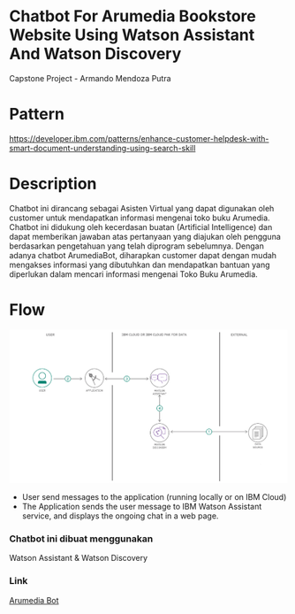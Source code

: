 # Chatbot For Arumedia Bookstore Website Using Watson Assistant And Watson Discovery
Capstone Project - Armando Mendoza Putra

# Pattern
https://developer.ibm.com/patterns/enhance-customer-helpdesk-with-smart-document-understanding-using-search-skill

# Description
Chatbot ini dirancang sebagai Asisten Virtual yang dapat digunakan oleh customer untuk mendapatkan informasi mengenai toko buku Arumedia.
Chatbot ini didukung oleh kecerdasan buatan (Artificial Intelligence) dan dapat memberikan jawaban atas pertanyaan yang diajukan oleh pengguna
berdasarkan pengetahuan yang telah diprogram sebelumnya. Dengan adanya chatbot ArumediaBot, diharapkan customer dapat dengan mudah mengakses
informasi yang dibutuhkan dan mendapatkan bantuan yang diperlukan dalam mencari informasi mengenai Toko Buku Arumedia.

# Flow
![flow](https://github.com/armandomp23/project-capstone-HCAI/blob/master/enhance-customer-helpdesks-smart-document-understanding-assistant-search-skill.png?raw=true)


- User send messages to the application (running locally or on IBM Cloud)
- The Application sends the user message to IBM Watson Assistant service, and displays the ongoing chat in a web page.


### Chatbot ini dibuat menggunakan

Watson Assistant & Watson Discovery

### Link
[Arumedia Bot](https://arumed1a.000webhostapp.com/)
